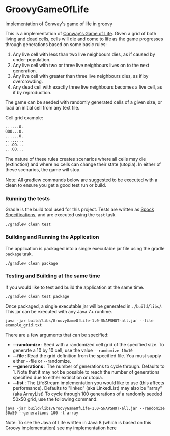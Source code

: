 # GroovyGameOfLife
Implementation of Conway's game of life in groovy

This is a implementation of [Conway's Game of Life](https://en.wikipedia.org/wiki/Conway's_Game_of_Life).
Given a grid of both living and dead cells, cells will die and come to life as the game progresses through generations
based on some basic rules:

1. Any live cell with less than two live neighbours dies, as if caused by under-population.
2. Any live cell with two or three live neighbours lives on to the next generation.
3. Any live cell with greater than three live neighbours dies, as if by overcrowding.
4. Any dead cell with exactly three live neighbours becomes a live cell, as if by reproduction.

The game can be seeded with randomly generated cells of a given size, or load an initial cell from any text file.

Cell grid example:

```
......O.
OOO...O.
......O.
........
...OO...
...OO...
```


The nature of these rules creates scenarios where all cells may die (extinction) and where no cells can change their
state (utopia).  In either of these scenarios, the game will stop.

Note: All gradlew commands below are suggested to be executed with a clean to ensure you get a good test run or build.


### Running the tests

Gradle is the build tool used for this project.  Tests are written as [Spock Specifications](http://spockframework.org),
and are executed using the `test` task.

```
./gradlew clean test
```


### Building and Running the Application

The application is packaged into a single executable jar file using the gradle `package` task.

```
./gradlew clean package
```

### Testing and Building at the same time

If you would like to test and build the application at the same time.

```
./gradlew clean test package
```

Once packaged, a single executable jar will be generated in `./build/libs/`.  This jar can be executed with any Java 7+ runtime.

```
java -jar build/libs/GroovyGameOfLife-1.0-SNAPSHOT-all.jar --file example_grid.txt
```

There are a few arguments that can be specified:

* **--randomize <size>** : Seed with a randomized cell grid of the specified size.  To generate a 10 by 10 cell, use the value `--randomize 10x10`
* **--file <filename>** : Read the grid definition from the specified file.  You must supply either --file or --randomize.
* **--generations <num>** : The number of generations to cycle through.  Defaults to 1.  Note that it may not be possible to reach the number of generations specified due to either extinction or utopia.
* **--list <string>** : The LifeStream implementation you would like to use (this affects performance). Defaults to "linked" (aka LinkedList) may also be "array" (aka ArrayList)
To cycle through 100 generations of a randomly seeded 50x50 grid, use the following command:

```
java -jar build/libs/GroovyGameOfLife-1.0-SNAPSHOT-all.jar --randomize 50x50 --generations 100 -l array
```

Note: To see the Java of Life written in Java 8 (which is based on this Groovy implementation) see my implementation [here](https://github.com/benrhine/JavaGameOfLife/blob/master/README.md)